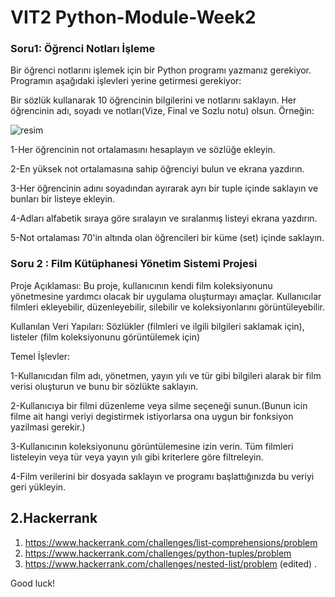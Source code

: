 # VIT2 Python-Module-Week2

###  Soru1: Öğrenci Notları İşleme

Bir öğrenci notlarını işlemek için bir Python programı yazmanız gerekiyor. Programın aşağıdaki işlevleri yerine getirmesi gerekiyor:

Bir sözlük kullanarak 10 öğrencinin bilgilerini ve notlarını saklayın. Her öğrencinin adı, soyadı ve notları(Vize, Final ve Sozlu notu) olsun. Örneğin:

![resim](https://github.com/werhereitacademy/week_2/assets/141542413/dc91b4b6-a51c-4f5f-80a3-854d505ce48a)

1-Her öğrencinin not ortalamasını hesaplayın ve sözlüğe ekleyin.

2-En yüksek not ortalamasına sahip öğrenciyi bulun ve ekrana yazdırın.

3-Her öğrencinin adını soyadından ayırarak ayrı bir tuple içinde saklayın ve bunları bir listeye ekleyin.

4-Adları alfabetik sıraya göre sıralayın ve sıralanmış listeyi ekrana yazdırın.

5-Not ortalaması 70'in altında olan öğrencileri bir küme (set) içinde saklayın.

###  Soru 2 : Film Kütüphanesi Yönetim Sistemi Projesi

Proje Açıklaması: Bu proje, kullanıcının kendi film koleksiyonunu yönetmesine yardımcı olacak bir uygulama oluşturmayı amaçlar. Kullanıcılar filmleri ekleyebilir, düzenleyebilir, silebilir ve koleksiyonlarını görüntüleyebilir.

Kullanılan Veri Yapıları: Sözlükler (filmleri ve ilgili bilgileri saklamak için), listeler (film koleksiyonunu görüntülemek için)

Temel İşlevler:

1-Kullanıcıdan film adı, yönetmen, yayın yılı ve tür gibi bilgileri alarak bir film verisi oluşturun ve bunu bir sözlükte saklayın.

2-Kullanıcıya bir filmi düzenleme veya silme seçeneği sunun.(Bunun icin filme ait hangi veriyi degistirmek istiyorlarsa ona uygun bir fonksiyon yazilmasi gerekir.)

3-Kullanıcının koleksiyonunu görüntülemesine izin verin. Tüm filmleri listeleyin veya tür veya yayın yılı gibi kriterlere göre filtreleyin.

4-Film verilerini bir dosyada saklayın ve programı başlattığınızda bu veriyi geri yükleyin.

## 2.Hackerrank
1. https://www.hackerrank.com/challenges/list-comprehensions/problem
2. https://www.hackerrank.com/challenges/python-tuples/problem
3. https://www.hackerrank.com/challenges/nested-list/problem (edited) .

Good luck!
